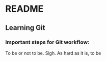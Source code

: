 # README

## Learning Git

### Important steps for Git workflow:
To be or not to be. Sigh. As hard as it is, to be

